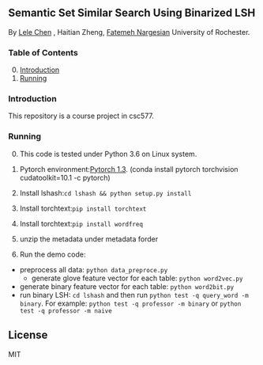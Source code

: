 ## Semantic Set Similar Search Using Binarized LSH
By [Lele Chen](http://www.cs.rochester.edu/u/lchen63/) ,
Haitian Zheng,
[ Fatemeh Nargesian](http://www.cs.toronto.edu/~fnargesian/)
University of Rochester.


### Table of Contents
0. [Introduction](#introduction)
0. [Running](#running)


### Introduction

This repository is a course project in csc577.

### Running
0. This code is tested under Python 3.6 on Linux system.
0. Pytorch environment:[Pytorch 1.3](https://pytorch.org/). (conda install pytorch torchvision cudatoolkit=10.1 -c pytorch)
0. Install lshash:`cd lshash && python setup.py install`
0. Install torchtext:`pip install torchtext`
0. Install torchtext:`pip install wordfreq`
0. unzip the metadata under metadata forder

0. Run the demo code:
  - preprocess all data: `python data_preproce.py`
	- generate glove feature vector for each table: `python word2vec.py`
  - generate binary feature vector for each table: `python word2bit.py`
  - run binary LSH: `cd lshash` and then run `python test -q query_word -m binary`. For example: `python test -q professor -m binary` or `python test -q professor -m naive`



License
----

MIT
